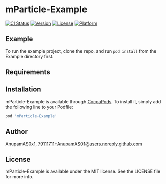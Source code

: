 # mParticle-Example

[![CI Status](https://img.shields.io/travis/AnupamAS0x1/mParticle-Example.svg?style=flat)](https://travis-ci.org/AnupamAS0x1/mParticle-Example)
[![Version](https://img.shields.io/cocoapods/v/mParticle-Example.svg?style=flat)](https://cocoapods.org/pods/mParticle-Example)
[![License](https://img.shields.io/cocoapods/l/mParticle-Example.svg?style=flat)](https://cocoapods.org/pods/mParticle-Example)
[![Platform](https://img.shields.io/cocoapods/p/mParticle-Example.svg?style=flat)](https://cocoapods.org/pods/mParticle-Example)

## Example

To run the example project, clone the repo, and run `pod install` from the Example directory first.

## Requirements

## Installation

mParticle-Example is available through [CocoaPods](https://cocoapods.org). To install
it, simply add the following line to your Podfile:

```ruby
pod 'mParticle-Example'
```

## Author

AnupamAS0x1, 79111711+AnupamAS01@users.noreply.github.com

## License

mParticle-Example is available under the MIT license. See the LICENSE file for more info.
